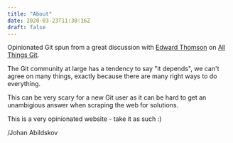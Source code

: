 ```yaml
---
title: "About"
date: 2020-03-23T11:30:16Z
draft: false
---
```


Opinionated Git spun from a great discussion with [Edward Thomson](https://twitter.com/ethomson) on [All Things Git](https://allthingsgit.com).

The Git community at large has a tendency to say "it depends", we can't agree on
many things, exactly because there are many right ways to do everything.

This can be very scary for a new Git user as it can be hard to get an
unambigious answer when scraping the web for solutions.

This is a very opinionated website - take it as such :)

/Johan Abildskov